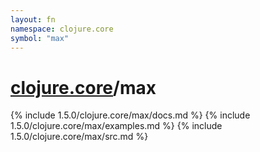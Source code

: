 ```yaml
---
layout: fn
namespace: clojure.core
symbol: "max"
---
```


# [clojure.core](../)/max

{% include 1.5.0/clojure.core/max/docs.md %}
{% include 1.5.0/clojure.core/max/examples.md %}
{% include 1.5.0/clojure.core/max/src.md %}

